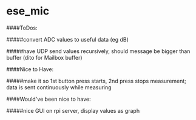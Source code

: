 # ese_mic


####ToDos:

#####convert ADC values to useful data (eg dB)

#####have UDP send values recursively, should message be bigger than buffer (dito for Mailbox buffer)

####Nice to Have:

#####make it so 1st button press starts, 2nd press stops measurement; data is sent continuously while measuring

####Would've been nice to have:

#####nice GUI on rpi server, display values as graph
